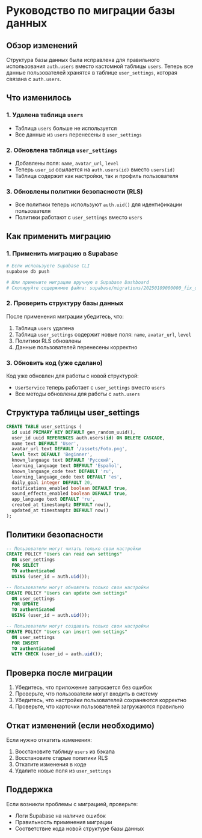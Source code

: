 # Руководство по миграции базы данных

## Обзор изменений

Структура базы данных была исправлена для правильного использования `auth.users` вместо кастомной таблицы `users`. Теперь все данные пользователей хранятся в таблице `user_settings`, которая связана с `auth.users`.

## Что изменилось

### 1. Удалена таблица `users`
- Таблица `users` больше не используется
- Все данные из `users` перенесены в `user_settings`

### 2. Обновлена таблица `user_settings`
- Добавлены поля: `name`, `avatar_url`, `level`
- Теперь `user_id` ссылается на `auth.users(id)` вместо `users(id)`
- Таблица содержит как настройки, так и профиль пользователя

### 3. Обновлены политики безопасности (RLS)
- Все политики теперь используют `auth.uid()` для идентификации пользователя
- Политики работают с `user_settings` вместо `users`

## Как применить миграцию

### 1. Применить миграцию в Supabase

```bash
# Если используете Supabase CLI
supabase db push

# Или примените миграцию вручную в Supabase Dashboard
# Скопируйте содержимое файла: supabase/migrations/20250109000000_fix_user_structure.sql
```

### 2. Проверить структуру базы данных

После применения миграции убедитесь, что:

1. Таблица `users` удалена
2. Таблица `user_settings` содержит новые поля: `name`, `avatar_url`, `level`
3. Политики RLS обновлены
4. Данные пользователей перенесены корректно

### 3. Обновить код (уже сделано)

Код уже обновлен для работы с новой структурой:
- `UserService` теперь работает с `user_settings` вместо `users`
- Все методы обновлены для работы с `auth.users`

## Структура таблицы user_settings

```sql
CREATE TABLE user_settings (
  id uuid PRIMARY KEY DEFAULT gen_random_uuid(),
  user_id uuid REFERENCES auth.users(id) ON DELETE CASCADE,
  name text DEFAULT 'User',
  avatar_url text DEFAULT '/assets/Foto.png',
  level text DEFAULT 'Beginner',
  known_language text DEFAULT 'Русский',
  learning_language text DEFAULT 'Español',
  known_language_code text DEFAULT 'ru',
  learning_language_code text DEFAULT 'es',
  daily_goal integer DEFAULT 20,
  notifications_enabled boolean DEFAULT true,
  sound_effects_enabled boolean DEFAULT true,
  app_language text DEFAULT 'ru',
  created_at timestamptz DEFAULT now(),
  updated_at timestamptz DEFAULT now()
);
```

## Политики безопасности

```sql
-- Пользователи могут читать только свои настройки
CREATE POLICY "Users can read own settings"
  ON user_settings
  FOR SELECT
  TO authenticated
  USING (user_id = auth.uid());

-- Пользователи могут обновлять только свои настройки
CREATE POLICY "Users can update own settings"
  ON user_settings
  FOR UPDATE
  TO authenticated
  USING (user_id = auth.uid());

-- Пользователи могут создавать только свои настройки
CREATE POLICY "Users can insert own settings"
  ON user_settings
  FOR INSERT
  TO authenticated
  WITH CHECK (user_id = auth.uid());
```

## Проверка после миграции

1. Убедитесь, что приложение запускается без ошибок
2. Проверьте, что пользователи могут входить в систему
3. Убедитесь, что настройки пользователей сохраняются корректно
4. Проверьте, что карточки пользователей загружаются правильно

## Откат изменений (если необходимо)

Если нужно откатить изменения:

1. Восстановите таблицу `users` из бэкапа
2. Восстановите старые политики RLS
3. Откатите изменения в коде
4. Удалите новые поля из `user_settings`

## Поддержка

Если возникли проблемы с миграцией, проверьте:
- Логи Supabase на наличие ошибок
- Правильность применения миграции
- Соответствие кода новой структуре базы данных























